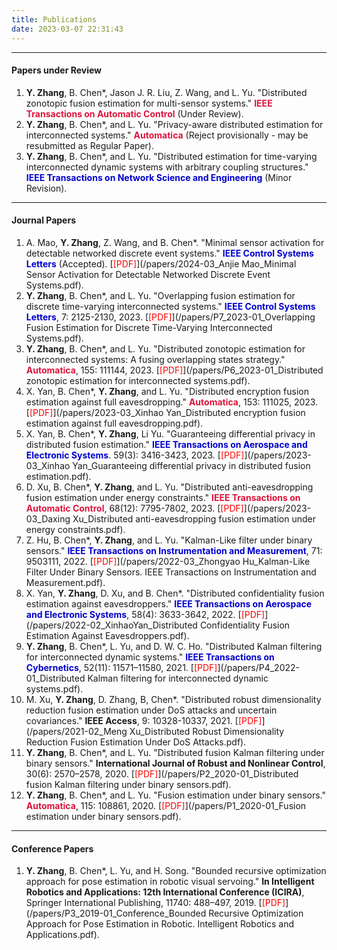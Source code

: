```yaml
---
title: Publications
date: 2023-03-07 22:31:43
---
```


-----------------------------------------------------------

#### Papers under Review
1. **Y. Zhang**, B. Chen*, Jason J. R. Liu, Z. Wang, and L. Yu. "Distributed zonotopic fusion estimation for multi-sensor systems." <font color=Crimson>**IEEE Transactions on Automatic Control**</font> (Under Review).
2. **Y. Zhang**, B. Chen*, and L. Yu. "Privacy-aware distributed estimation for interconnected systems." <font color=Crimson>**Automatica**</font> (Reject provisionally - may be resubmitted as Regular Paper).
3. **Y. Zhang**, B. Chen*, and L. Yu. "Distributed estimation for time-varying interconnected dynamic systems with arbitrary coupling structures." <font color=MediumBlue>**IEEE Transactions on Network Science and Engineering**</font> (Minor Revision).

-----------------------------------------------------------

#### Journal Papers

1. A. Mao, **Y. Zhang**, Z. Wang, and B. Chen*. "Minimal sensor activation for detectable networked discrete event systems." <font color=MediumBlue>**IEEE Control Systems Letters**</font> (Accepted). [<font color=red>[PDF]</font>](/papers/2024-03_Anjie Mao_Minimal Sensor Activation for Detectable Networked Discrete Event Systems.pdf). 
2. **Y. Zhang**, B. Chen*, and L. Yu. "Overlapping fusion estimation for discrete time-varying interconnected systems." <font color=MediumBlue>**IEEE Control Systems Letters**</font>, 7: 2125-2130, 2023. [<font color=red>[PDF]</font>](/papers/P7_2023-01_Overlapping Fusion Estimation for Discrete Time-Varying Interconnected Systems.pdf).
3. **Y. Zhang**, B. Chen*, and L. Yu. "Distributed zonotopic estimation for interconnected systems: A fusing overlapping states strategy." <font color=Crimson>**Automatica**</font>, 155: 111144, 2023. [<font color=red>[PDF]</font>](/papers/P6_2023-01_Distributed zonotopic estimation for interconnected systems.pdf).
4. X. Yan, B. Chen*, **Y. Zhang**, and L. Yu. "Distributed encryption fusion estimation against full eavesdropping." <font color=Crimson>**Automatica**</font>, 153: 111025, 2023. [<font color=red>[PDF]</font>](/papers/2023-03_Xinhao Yan_Distributed encryption fusion estimation against full eavesdropping.pdf).
5. X. Yan, B. Chen*, **Y. Zhang**, Li Yu. "Guaranteeing differential privacy in distributed fusion estimation." <font color=MediumBlue>**IEEE Transactions on Aerospace and Electronic Systems**</font>. 59(3): 3416-3423, 2023. [<font color=red>[PDF]</font>](/papers/2023-03_Xinhao Yan_Guaranteeing differential privacy in distributed fusion estimation.pdf).
6. D. Xu, B. Chen*, **Y. Zhang**, and L. Yu. "Distributed anti-eavesdropping fusion estimation under energy constraints." <font color=Crimson> **IEEE Transactions on Automatic Control**</font>, 68(12): 7795-7802, 2023. [<font color=red>[PDF]</font>](/papers/2023-03_Daxing Xu_Distributed anti-eavesdropping fusion estimation under energy constraints.pdf).
7. Z. Hu, B. Chen*, **Y. Zhang**, and L. Yu. "Kalman-Like filter under binary sensors." <font color=MediumBlue>**IEEE Transactions on Instrumentation and Measurement**</font>, 71: 9503111, 2022. [<font color=red>[PDF]</font>](/papers/2022-03_Zhongyao Hu_Kalman-Like Filter Under Binary Sensors. IEEE Transactions on Instrumentation and Measurement.pdf).
8. X. Yan, **Y. Zhang**, D. Xu, and B. Chen*. "Distributed confidentiality fusion estimation against eavesdroppers." <font color=MediumBlue>**IEEE Transactions on Aerospace and Electronic Systems**</font>, 58(4): 3633-3642, 2022. [<font color=red>[PDF]</font>](/papers/2022-02_XinhaoYan_Distributed Confidentiality Fusion Estimation Against Eavesdroppers.pdf).
9. **Y. Zhang**, B. Chen*, L. Yu, and D. W. C. Ho. "Distributed Kalman filtering for interconnected dynamic systems." <font color=MediumBlue>**IEEE Transactions on Cybernetics**</font>, 52(11): 11571–11580, 2021. [<font color=red>[PDF]</font>](/papers/P4_2022-01_Distributed Kalman filtering for interconnected dynamic systems.pdf).
10. M. Xu, **Y. Zhang**, D. Zhang, B, Chen*. "Distributed robust dimensionality reduction fusion estimation under DoS attacks and uncertain covariances." **IEEE Access**, 9: 10328-10337, 2021. [<font color=red>[PDF]</font>](/papers/2021-02_Meng Xu_Distributed Robust Dimensionality Reduction Fusion Estimation Under DoS Attacks.pdf).
11. **Y. Zhang**, B. Chen*, and L. Yu. "Distributed fusion Kalman filtering under binary sensors." **International Journal of Robust and Nonlinear Control**, 30(6): 2570–2578, 2020. [<font color=red>[PDF]</font>](/papers/P2_2020-01_Distributed fusion Kalman filtering under binary sensors.pdf).
12. **Y. Zhang**, B. Chen*, and L. Yu. "Fusion estimation under binary sensors." <font color=Crimson>**Automatica**</font>, 115: 108861, 2020. [<font color=red>[PDF]</font>](/papers/P1_2020-01_Fusion estimation under binary sensors.pdf).

-----------------------------------------------------------

#### Conference Papers

1. **Y. Zhang**, B. Chen*, L. Yu, and H. Song. "Bounded recursive optimization approach for pose estimation in robotic visual servoing." **In Intelligent Robotics and Applications: 12th International Conference (ICIRA)**, Springer International Publishing, 11740: 488–497, 2019. [<font color=red>[PDF]</font>](/papers/P3_2019-01_Conference_Bounded Recursive Optimization Approach for Pose Estimation in Robotic. Intelligent Robotics and Applications.pdf).